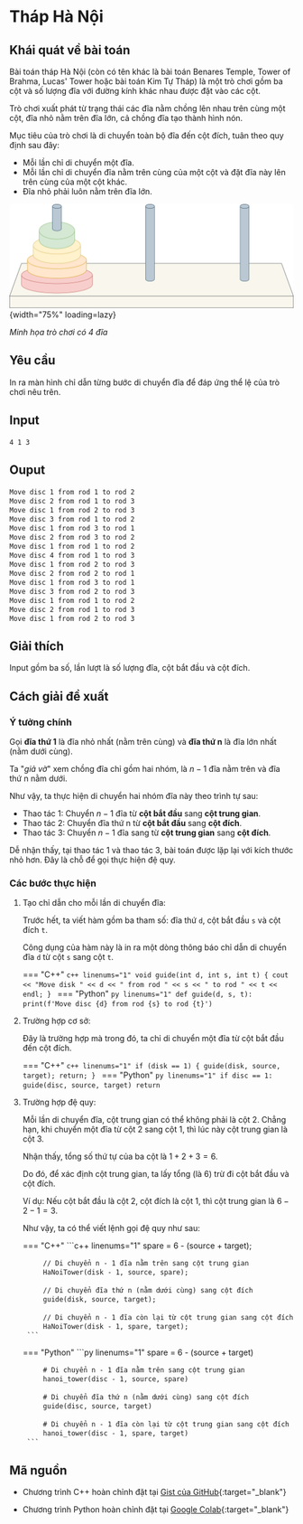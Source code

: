 # Tháp Hà Nội

## Khái quát về bài toán

Bài toán tháp Hà Nội (còn có tên khác là bài toán Benares Temple, Tower of Brahma, Lucas' Tower hoặc bài toán Kim Tự Tháp) là một trò chơi gồm ba cột và số lượng đĩa với đường kính khác nhau được đặt vào các cột.

Trò chơi xuất phát từ trạng thái các đĩa nằm chồng lên nhau trên cùng một cột, đĩa nhỏ nằm trên đĩa lớn, cả chồng đĩa tạo thành hình nón.

Mục tiêu của trò chơi là di chuyển toàn bộ đĩa đến cột đích, tuân theo quy định sau đây:

- Mỗi lần chỉ di chuyển một đĩa.
- Mỗi lần chỉ di chuyển đĩa nằm trên cùng của một cột và đặt đĩa này lên trên cùng của một cột khác.
- Đĩa nhỏ phải luôn nằm trên đĩa lớn.

![Minh họa trò chơi có 4 đĩa](../recursion/ha-noi-tower.svg){width="75%" loading=lazy}

*Minh họa trò chơi có 4 đĩa*

## Yêu cầu

In ra màn hình chỉ dẫn từng bước di chuyển đĩa để đáp ứng thể lệ của trò chơi nêu trên.

## Input

```pycon
4 1 3
```

## Ouput

```pycon
Move disc 1 from rod 1 to rod 2  
Move disc 2 from rod 1 to rod 3  
Move disc 1 from rod 2 to rod 3  
Move disc 3 from rod 1 to rod 2  
Move disc 1 from rod 3 to rod 1  
Move disc 2 from rod 3 to rod 2  
Move disc 1 from rod 1 to rod 2  
Move disc 4 from rod 1 to rod 3  
Move disc 1 from rod 2 to rod 3  
Move disc 2 from rod 2 to rod 1  
Move disc 1 from rod 3 to rod 1  
Move disc 3 from rod 2 to rod 3  
Move disc 1 from rod 1 to rod 2  
Move disc 2 from rod 1 to rod 3  
Move disc 1 from rod 2 to rod 3  
```

## Giải thích

Input gồm ba số, lần lượt là số lượng đĩa, cột bắt đầu và cột đích.

## Cách giải đề xuất

### Ý tưởng chính

Gọi **đĩa thứ 1** là đĩa nhỏ nhất (nằm trên cùng) và **đĩa thứ n** là đĩa lớn nhất (nằm dưới cùng). 

Ta "*giả vờ*" xem chồng đĩa chỉ gồm hai nhóm, là $n - 1$ đĩa nằm trên và đĩa thứ n nằm dưới.

Như vậy, ta thực hiện di chuyển hai nhóm đĩa này theo trình tự sau:

- Thao tác 1: Chuyển $n - 1$ đĩa từ **cột bắt đầu** sang **cột trung gian**.
- Thao tác 2: Chuyển đĩa thứ n từ **cột bắt đầu** sang **cột đích**.
- Thao tác 3: Chuyển $n - 1$ đĩa sang từ **cột trung gian** sang **cột đích**.

Dễ nhận thấy, tại thao tác 1 và thao tác 3, bài toán được lặp lại với kích thước nhỏ hơn. Đây là chỗ để gọi thực hiện đệ quy. 

### Các bước thực hiện

1. Tạo chỉ dẫn cho mỗi lần di chuyển đĩa:

    Trước hết, ta viết hàm gồm ba tham số: đĩa thứ `d`, cột bắt đầu `s` và cột đích `t`.
    
    Công dụng của hàm này là in ra một dòng thông báo chỉ dẫn di chuyển đĩa `d` từ cột `s` sang cột `t`.

    === "C++"
        ```c++ linenums="1"
        void guide(int d, int s, int t)
        {
            cout << "Move disk " << d << " from rod " << s << " to rod " << t << endl;
        }
        ```
    === "Python"
        ```py linenums="1"
        def guide(d, s, t):
            print(f'Move disc {d} from rod {s} to rod {t}')
        ```

2. Trường hợp cơ sở:

    Đây là trường hợp mà trong đó, ta chỉ di chuyển một đĩa từ cột bắt đầu đến cột đích.

    === "C++"
        ```c++ linenums="1"
        if (disk == 1)
        {
            guide(disk, source, target);
            return;
        }
        ```
    === "Python"
        ```py linenums="1"
        if disc == 1:
            guide(disc, source, target)
            return
        ```

3. Trường hợp đệ quy:

    Mỗi lần di chuyển đĩa, cột trung gian có thể không phải là cột 2. Chẳng hạn, khi chuyển một đĩa từ cột 2 sang cột 1, thì lúc này cột trung gian là cột 3.

    Nhận thấy, tổng số thứ tự của ba cột là $1 + 2 + 3 = 6$.

    Do đó, để xác định cột trung gian, ta lấy tổng (là 6) trừ đi cột bắt đầu và cột đích.

    Ví dụ: Nếu cột bắt đầu là cột 2, cột đích là cột 1, thì cột trung gian là $6 - 2 - 1 = 3$.

    Như vậy, ta có thể viết lệnh gọi đệ quy như sau:

    === "C++"
        ```c++ linenums="1"
            spare = 6 - (source + target);
            
            // Di chuyển n - 1 đĩa nằm trên sang cột trung gian
            HaNoiTower(disk - 1, source, spare);

            // Di chuyển đĩa thứ n (nằm dưới cùng) sang cột đích
            guide(disk, source, target);

            // Di chuyển n - 1 đĩa còn lại từ cột trung gian sang cột đích
            HaNoiTower(disk - 1, spare, target);
        ```
    === "Python"
        ```py linenums="1"
            spare = 6 - (source + target)

            # Di chuyển n - 1 đĩa nằm trên sang cột trung gian
            hanoi_tower(disc - 1, source, spare)

            # Di chuyển đĩa thứ n (nằm dưới cùng) sang cột đích 
            guide(disc, source, target)

            # Di chuyển n - 1 đĩa còn lại từ cột trung gian sang cột đích
            hanoi_tower(disc - 1, spare, target)
        ```

## Mã nguồn

- Chương trình C++ hoàn chỉnh đặt tại [Gist của GitHub](https://gist.github.com/vtchitruong/d13701c239e3d31af412a8c3e2a4c009){:target="_blank"}

- Chương trình Python hoàn chỉnh đặt tại [Google Colab](https://colab.research.google.com/drive/1MDK_03352u5FH6YLMl37J3pHSFF7YWXe?usp=sharing){:target="_blank"}
